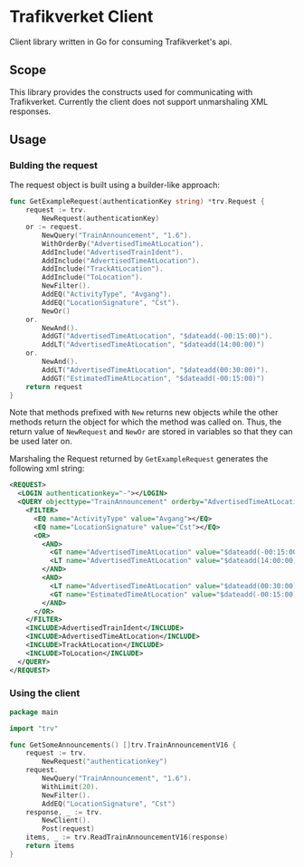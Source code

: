 # Trafikverket Client
Client library written in Go for consuming Trafikverket's api.

## Scope

This library provides the constructs used for communicating with Trafikverket. Currently the client does not support unmarshaling XML responses.

## Usage

### Bulding the request

The request object is built using a builder-like approach:

```go
func GetExampleRequest(authenticationKey string) *trv.Request {
	request := trv.
		NewRequest(authenticationKey)
	or := request.
		NewQuery("TrainAnnouncement", "1.6").
		WithOrderBy("AdvertisedTimeAtLocation").
		AddInclude("AdvertisedTrainIdent").
		AddInclude("AdvertisedTimeAtLocation").
		AddInclude("TrackAtLocation").
		AddInclude("ToLocation").
		NewFilter().
		AddEQ("ActivityType", "Avgang").
		AddEQ("LocationSignature", "Cst").
		NewOr()
	or.
		NewAnd().
		AddGT("AdvertisedTimeAtLocation", "$dateadd(-00:15:00)").
		AddLT("AdvertisedTimeAtLocation", "$dateadd(14:00:00)")
	or.
		NewAnd().
		AddLT("AdvertisedTimeAtLocation", "$dateadd(00:30:00)").
		AddGT("EstimatedTimeAtLocation", "$dateadd(-00:15:00)")
	return request
}
```
Note that methods prefixed with `New` returns new objects while the other methods return the object for which the method was called on. Thus, the return value of `NewRequest` and `NewOr` are stored in variables so that they can be used later on. 

Marshaling the Request returned by `GetExampleRequest` generates the following xml string:
```xml
<REQUEST>
  <LOGIN authenticationkey="-"></LOGIN>
  <QUERY objecttype="TrainAnnouncement" orderby="AdvertisedTimeAtLocation" schemaversion="1.6">
    <FILTER>
      <EQ name="ActivityType" value="Avgang"></EQ>
      <EQ name="LocationSignature" value="Cst"></EQ>
      <OR>
        <AND>
          <GT name="AdvertisedTimeAtLocation" value="$dateadd(-00:15:00)"></GT>
          <LT name="AdvertisedTimeAtLocation" value="$dateadd(14:00:00)"></LT>
        </AND>
        <AND>
          <LT name="AdvertisedTimeAtLocation" value="$dateadd(00:30:00)"></LT>
          <GT name="EstimatedTimeAtLocation" value="$dateadd(-00:15:00)"></GT>
        </AND>
      </OR>
    </FILTER>
    <INCLUDE>AdvertisedTrainIdent</INCLUDE>
    <INCLUDE>AdvertisedTimeAtLocation</INCLUDE>
    <INCLUDE>TrackAtLocation</INCLUDE>
    <INCLUDE>ToLocation</INCLUDE>
  </QUERY>
</REQUEST>
```

### Using the client

```go
package main

import "trv"

func GetSomeAnnouncements() []trv.TrainAnnouncementV16 {
	request := trv.
		NewRequest("authenticationkey")
	request.
		NewQuery("TrainAnnouncement", "1.6").
		WithLimit(20).
		NewFilter().
		AddEQ("LocationSignature", "Cst")
	response, _ := trv.
		NewClient().
		Post(request)
	items, _ := trv.ReadTrainAnnouncementV16(response)
	return items
}
```
